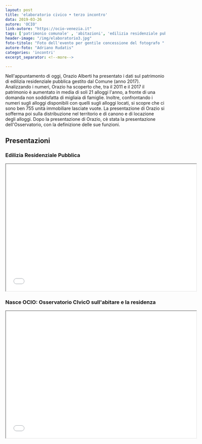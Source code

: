 ```yaml
---
layout: post
title: 'elaboratorio civico • terzo incontro'
data: 2019-03-26
autore: 'OCIO'
link-autore: "https://ocio-venezia.it"
tags: ['patrimonio comunale' , 'abitazioni', 'edilizia residenziale pubblica']
header-image: "/img/elaboratorio3.jpg"
foto-titolo: "Foto dell'evento per gentile concessione del fotografo "
autore-foto: "Adriano Rudatis"
categories: 'incontri'
excerpt_separator: <!--more-->

---
```

Nell'appuntamento di oggi, Orazio Alberti ha presentato i dati sul patrimonio di edilizia residenziale pubblica gestito dal Comune (anno 2017). Analizzando i numeri, Orazio ha scoperto che, tra il 2011 e il 2017 il patrimonio è aumentato in media di soli 21 alloggi l'anno, a fronte di una domanda non soddisfatta di migliaia di famiglie. Inoltre, confrontando i numeri sugli alloggi disponibili con quelli sugli alloggi locati, si scopre che ci sono ben 755 unità immobiliare lasciate vuote. La presentazione di Orazio si sofferma poi sulla distribuzione nel territorio e di canono e di locazione degli alloggi. Dopo la presentazione di Orazio, cè stata la presentazione dell'Osservatorio, con la definizione delle sue funzioni.<!--more-->


## Presentazioni

### Edilizia Residenziale Pubblica

<iframe src="/files/2019-03-26_slides-patrimonio-comunale-abitazioni.pdf" width="600" height="400"></iframe>


### Nasce OCIO: Osservatorio CIvicO sull'abitare e la residenza

<iframe src="/files/2019-03-26_slides-nasce-ocio.pdf" width="600" height="400"></iframe>
